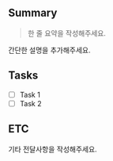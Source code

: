 ## Summary

> 한 줄 요약을 작성해주세요.

간단한 설명을 추가해주세요.

## Tasks

- [ ] Task 1
- [ ] Task 2

## ETC

기타 전달사항을 작성해주세요.
